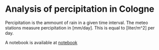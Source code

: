 # Analysis of percipitation in Cologne
Percipitation is the ammount of rain in a given time interval. The meteo stations measure percipitation in [mm/day]. This is equal to [liter/m^2] per day.

A notebook is available at [notebook](cologne_percipitation/notebooks/weather_cologne.ipynb)